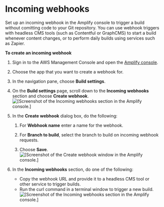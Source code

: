 # Incoming webhooks<a name="webhooks"></a>

Set up an incoming webhook in the Amplify console to trigger a build without comitting code to your Git repository\. You can use webhook triggers with headless CMS tools \(such as Contentful or GraphCMS\) to start a build whenever content changes, or to perform daily builds using services such as Zapier\.

**To create an incoming webhook**

1. Sign in to the AWS Management Console and open the [Amplify console](https://console.aws.amazon.com/amplify/)\.

1. Choose the app that you want to create a webhook for\.

1. In the navigation pane, choose **Build settings**\.

1. On the **Build settings** page, scroll down to the **Incoming webhooks** section and choose **Create webhook**\.  
![\[Screenshot of the Incoming webhooks section in the Amplify console.\]](http://docs.aws.amazon.com/amplify/latest/userguide/images/webhooks.png)

1. In the **Create webhook** dialog box, do the following:

   1. For **Webhook name** enter a name for the webhook\.

   1. For **Branch to build**, select the branch to build on incoming webhook requests\.

   1. Choose **Save**\.  
![\[Screenshot of the Create webhook window in the Amplify console.\]](http://docs.aws.amazon.com/amplify/latest/userguide/images/amplify-webhooks-2.png)

1. In the **Incoming webhooks** section, do one of the following:
   + Copy the webhook URL and provide it to a headless CMS tool or other service to trigger builds\.
   + Run the curl command in a terminal window to trigger a new build\.  
![\[Screenshot of the Incoming webhooks section in the Amplify console.\]](http://docs.aws.amazon.com/amplify/latest/userguide/images/amplify-webhooks-3.png)